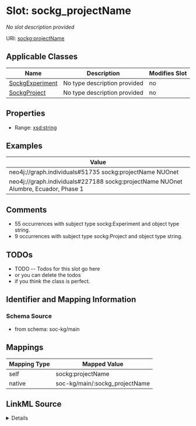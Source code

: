 

# Slot: sockg_projectName


_No slot description provided_





URI: [sockg:projectName](http://www.semanticweb.org/sockg/ontologies/2024/0/soil-carbon-ontology/projectName)



<!-- no inheritance hierarchy -->





## Applicable Classes

| Name | Description | Modifies Slot |
| --- | --- | --- |
| [SockgExperiment](../classes/SockgExperiment.md) | No type description provided |  no  |
| [SockgProject](../classes/SockgProject.md) | No type description provided |  no  |







## Properties

* Range: [xsd:string](http://www.w3.org/2001/XMLSchema#string)






## Examples

| Value |
| --- |
| neo4j://graph.individuals#51735 sockg:projectName NUOnet |
| neo4j://graph.individuals#227188 sockg:projectName NUOnet Alumbre, Ecuador, Phase 1 |

## Comments

* 55 occurrences with subject type sockg:Experiment and object type string.
* 9 occurrences with subject type sockg:Project and object type string.

## TODOs

* TODO -- Todos for this slot go here
* or you can delete the todos
* if you think the class is perfect.

## Identifier and Mapping Information







### Schema Source


* from schema: soc-kg/main




## Mappings

| Mapping Type | Mapped Value |
| ---  | ---  |
| self | sockg:projectName |
| native | soc-kg/main/:sockg_projectName |




## LinkML Source

<details>
```yaml
name: sockg_projectName
description: No slot description provided
todos:
- TODO -- Todos for this slot go here
- or you can delete the todos
- if you think the class is perfect.
comments:
- 55 occurrences with subject type sockg:Experiment and object type string.
- 9 occurrences with subject type sockg:Project and object type string.
examples:
- value: neo4j://graph.individuals#51735 sockg:projectName NUOnet
- value: neo4j://graph.individuals#227188 sockg:projectName NUOnet Alumbre, Ecuador,
    Phase 1
from_schema: soc-kg/main
rank: 1000
slot_uri: sockg:projectName
alias: sockg_projectName
domain_of:
- sockg_Experiment
- sockg_Project
range: string

```
</details>